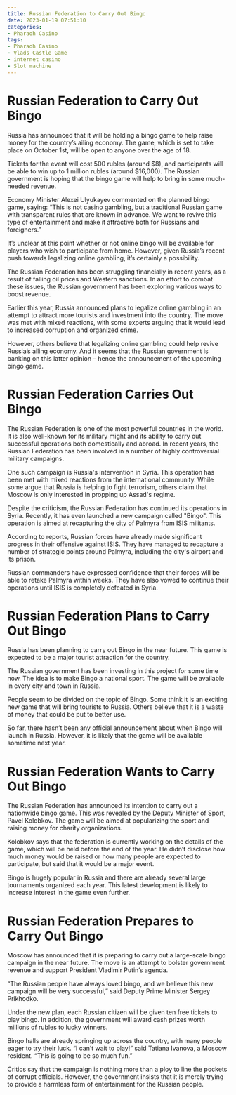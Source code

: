 ```yaml
---
title: Russian Federation to Carry Out Bingo
date: 2023-01-19 07:51:10
categories:
- Pharaoh Casino
tags:
- Pharaoh Casino
- Vlads Castle Game
- internet casino
- Slot machine
---
```



#  Russian Federation to Carry Out Bingo

Russia has announced that it will be holding a bingo game to help raise money for the country’s ailing economy. The game, which is set to take place on October 1st, will be open to anyone over the age of 18.

Tickets for the event will cost 500 rubles (around $8), and participants will be able to win up to 1 million rubles (around $16,000). The Russian government is hoping that the bingo game will help to bring in some much-needed revenue.

Economy Minister Alexei Ulyukayev commented on the planned bingo game, saying: “This is not casino gambling, but a traditional Russian game with transparent rules that are known in advance. We want to revive this type of entertainment and make it attractive both for Russians and foreigners.”

It’s unclear at this point whether or not online bingo will be available for players who wish to participate from home. However, given Russia’s recent push towards legalizing online gambling, it’s certainly a possibility.

The Russian Federation has been struggling financially in recent years, as a result of falling oil prices and Western sanctions. In an effort to combat these issues, the Russian government has been exploring various ways to boost revenue.

Earlier this year, Russia announced plans to legalize online gambling in an attempt to attract more tourists and investment into the country. The move was met with mixed reactions, with some experts arguing that it would lead to increased corruption and organized crime.

However, others believe that legalizing online gambling could help revive Russia’s ailing economy. And it seems that the Russian government is banking on this latter opinion – hence the announcement of the upcoming bingo game.

#  Russian Federation Carries Out Bingo

The Russian Federation is one of the most powerful countries in the world. It is also well-known for its military might and its ability to carry out successful operations both domestically and abroad. In recent years, the Russian Federation has been involved in a number of highly controversial military campaigns.

One such campaign is Russia's intervention in Syria. This operation has been met with mixed reactions from the international community. While some argue that Russia is helping to fight terrorism, others claim that Moscow is only interested in propping up Assad's regime.

Despite the criticism, the Russian Federation has continued its operations in Syria. Recently, it has even launched a new campaign called "Bingo". This operation is aimed at recapturing the city of Palmyra from ISIS militants.

According to reports, Russian forces have already made significant progress in their offensive against ISIS. They have managed to recapture a number of strategic points around Palmyra, including the city's airport and its prison.

Russian commanders have expressed confidence that their forces will be able to retake Palmyra within weeks. They have also vowed to continue their operations until ISIS is completely defeated in Syria.

#  Russian Federation Plans to Carry Out Bingo

Russia has been planning to carry out Bingo in the near future. This game is expected to be a major tourist attraction for the country.

The Russian government has been investing in this project for some time now. The idea is to make Bingo a national sport. The game will be available in every city and town in Russia.

People seem to be divided on the topic of Bingo. Some think it is an exciting new game that will bring tourists to Russia. Others believe that it is a waste of money that could be put to better use.

So far, there hasn’t been any official announcement about when Bingo will launch in Russia. However, it is likely that the game will be available sometime next year.

#  Russian Federation Wants to Carry Out Bingo

The Russian Federation has announced its intention to carry out a nationwide bingo game. This was revealed by the Deputy Minister of Sport, Pavel Kolobkov. The game will be aimed at popularizing the sport and raising money for charity organizations.

Kolobkov says that the federation is currently working on the details of the game, which will be held before the end of the year. He didn’t disclose how much money would be raised or how many people are expected to participate, but said that it would be a major event.

Bingo is hugely popular in Russia and there are already several large tournaments organized each year. This latest development is likely to increase interest in the game even further.

#  Russian Federation Prepares to Carry Out Bingo

Moscow has announced that it is preparing to carry out a large-scale bingo campaign in the near future. The move is an attempt to bolster government revenue and support President Vladimir Putin’s agenda.

“The Russian people have always loved bingo, and we believe this new campaign will be very successful,” said Deputy Prime Minister Sergey Prikhodko.

Under the new plan, each Russian citizen will be given ten free tickets to play bingo. In addition, the government will award cash prizes worth millions of rubles to lucky winners.

Bingo halls are already springing up across the country, with many people eager to try their luck. “I can’t wait to play!” said Tatiana Ivanova, a Moscow resident. “This is going to be so much fun.”

Critics say that the campaign is nothing more than a ploy to line the pockets of corrupt officials. However, the government insists that it is merely trying to provide a harmless form of entertainment for the Russian people.